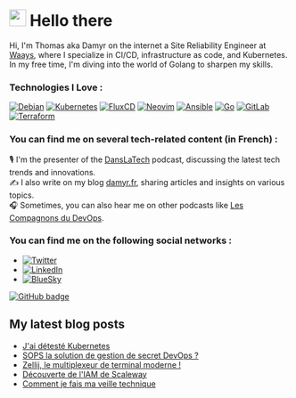 <h1><img src="https://emojis.slackmojis.com/emojis/images/1710967351/91329/hello-there.gif?1710967351" width="30"/> Hello there</h1>

Hi, I'm Thomas aka Damyr on the internet a Site Reliability Engineer at [Waays](https://waays.fr/), where I specialize in CI/CD, infrastructure as code, and Kubernetes. In my free time, I'm diving into the world of Golang to sharpen my skills.

### Technologies I Love :

[![Debian](https://img.shields.io/badge/Debian-A81D33?logo=Debian&logoColor=white)](https://www.debian.org)   [![Kubernetes](https://img.shields.io/badge/Kubernetes-326CE5?logo=Kubernetes&logoColor=white)](https://kubernetes.io)   [![FluxCD](https://img.shields.io/badge/FluxCD-4A4A55?logo=flux&logoColor=white)](https://fluxcd.io)   [![Neovim](https://img.shields.io/badge/Neovim-57A143?logo=Neovim&logoColor=white)](https://neovim.io)   [![Ansible](https://img.shields.io/badge/Ansible-EE0000?logo=Ansible&logoColor=white)](https://www.ansible.com)   [![Go](https://img.shields.io/badge/Go-00ADD8?logo=Go&logoColor=white)](https://golang.org)   [![GitLab](https://img.shields.io/badge/GitLab-FC6D26?logo=GitLab&logoColor=white)](https://gitlab.com)   [![Terraform](https://img.shields.io/badge/Terraform-623CE4?logo=Terraform&logoColor=white)](https://www.terraform.io)

### You can find me on several tech-related content (in French) :

🎙️ I'm the presenter of the [DansLaTech](https://dansla.tech/@danslatech) podcast, discussing the latest tech trends and innovations.</br>
✍️ I also write on my blog [damyr.fr](https://damyr.fr), sharing articles and insights on various topics.</br>
🎧 Sometimes, you can also hear me on other podcasts like [Les Compagnons du DevOps](https://www.compagnons-devops.fr/).</br>

### You can find me on the following social networks :

* [![Twitter](https://img.shields.io/badge/Twitter-1DA1F2?logo=Twitter&logoColor=white)](https://x.com/damyr_fr)</br>
* [![LinkedIn](https://img.shields.io/badge/LinkedIn-0077B5?logo=LinkedIn&logoColor=white)](https://www.linkedin.com/in/thomas-damyr/)</br>
* [![BlueSky](https://img.shields.io/badge/BlueSky-1DA1F2?logo=bluesky&logoColor=white)](https://bsky.app/profile/damyr.fr)</br>

<a href="https://github.com/DamyrFr?tab=followers"><img src="https://img.shields.io/github/followers/DamyrFr?tab=followers?label=blue&logo=github&style=for-the-badge" alt="GitHub badge" /></a></p>

## My latest blog posts
<!-- BLOG-POST-LIST:START -->
- [J&#39;ai détesté Kubernetes](https://www.damyr.fr/posts/kubernetes-rex/)
- [SOPS la solution de gestion de secret DevOps ?](https://www.damyr.fr/posts/sops/)
- [Zellij, le multiplexeur de terminal moderne !](https://www.damyr.fr/posts/zellij/)
- [Découverte de l&#39;IAM de Scaleway](https://www.damyr.fr/posts/scw-iam/)
- [Comment je fais ma veille technique](https://www.damyr.fr/posts/veille-techno/)
<!-- BLOG-POST-LIST:END -->
<br />
